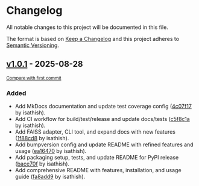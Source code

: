 # Changelog

All notable changes to this project will be documented in this file.

The format is based on [Keep a Changelog](http://keepachangelog.com/en/1.0.0/)
and this project adheres to [Semantic Versioning](http://semver.org/spec/v2.0.0.html).

<!-- insertion marker -->
## [v1.0.1](https://github.com/isathish/embeddingframework/releases/tag/v1.0.1) - 2025-08-28

<small>[Compare with first commit](https://github.com/isathish/embeddingframework/compare/d93827b6de1b8c30e720994311c8cc5726f8ce21...v1.0.1)</small>

### Added

- Add MkDocs documentation and update test coverage config ([4c07f17](https://github.com/isathish/embeddingframework/commit/4c07f17cac2096d12e85e6c6182fe7694554f764) by isathish).
- Add CI workflow for build/test/release and update docs/tests ([c5f8c1a](https://github.com/isathish/embeddingframework/commit/c5f8c1ad78e236fa85d1f06a7d0330b227ba320c) by isathish).
- Add FAISS adapter, CLI tool, and expand docs with new features ([1f88cd8](https://github.com/isathish/embeddingframework/commit/1f88cd85c22b79509ef750ebe16b4291a9044b14) by isathish).
- Add bumpversion config and update README with refined features and usage ([ea16470](https://github.com/isathish/embeddingframework/commit/ea1647084cb08b512de44ccab26b79d1a2d73032) by isathish).
- Add packaging setup, tests, and update README for PyPI release ([bace70f](https://github.com/isathish/embeddingframework/commit/bace70f2735a042636f99f2f3d38749d9c701207) by isathish).
- Add comprehensive README with features, installation, and usage guide ([fa8add9](https://github.com/isathish/embeddingframework/commit/fa8add9e88f511a0f00c1411dd29947be5ee7b5b) by isathish).

